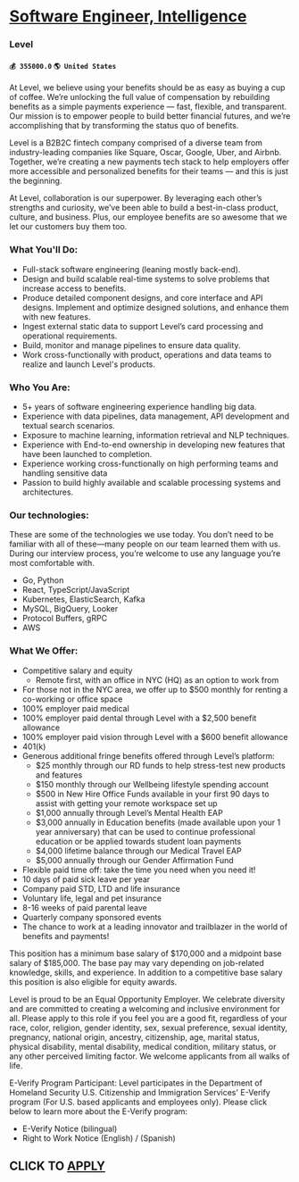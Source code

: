 # [Software Engineer, Intelligence](https://www.remotewlb.com/apply/software-engineer-intelligence-50290)  
### Level  
#### `💰 355000.0` `🌎 United States`  

At Level, we believe using your benefits should be as easy as buying a cup of coffee. We’re unlocking the full value of compensation by rebuilding benefits as a simple payments experience — fast, flexible, and transparent. Our mission is to empower people to build better financial futures, and we’re accomplishing that by transforming the status quo of benefits.

Level is a B2B2C fintech company comprised of a diverse team from industry-leading companies like Square, Oscar, Google, Uber, and Airbnb. Together, we’re creating a new payments tech stack to help employers offer more accessible and personalized benefits for their teams — and this is just the beginning.

At Level, collaboration is our superpower. By leveraging each other’s strengths and curiosity, we’ve been able to build a best-in-class product, culture, and business. Plus, our employee benefits are so awesome that we let our customers buy them too.

### What You'll Do:

  * Full-stack software engineering (leaning mostly back-end).
  * Design and build scalable real-time systems to solve problems that increase access to benefits.
  * Produce detailed component designs, and core interface and API designs. Implement and optimize designed solutions, and enhance them with new features.
  * Ingest external static data to support Level’s card processing and operational requirements.
  * Build, monitor and manage pipelines to ensure data quality.
  * Work cross-functionally with product, operations and data teams to realize and launch Level's products.

### Who You Are:

  * 5+ years of software engineering experience handling big data.
  * Experience with data pipelines, data management, API development and textual search scenarios.
  * Exposure to machine learning, information retrieval and NLP techniques.
  * Experience with End-to-end ownership in developing new features that have been launched to completion.
  * Experience working cross-functionally on high performing teams and handling sensitive data
  * Passion to build highly available and scalable processing systems and architectures.

### Our technologies:

These are some of the technologies we use today. You don’t need to be familiar with all of these—many people on our team learned them with us. During our interview process, you’re welcome to use any language you’re most comfortable with.

  * Go, Python
  * React, TypeScript/JavaScript
  * Kubernetes, ElasticSearch, Kafka
  * MySQL, BigQuery, Looker
  * Protocol Buffers, gRPC
  * AWS

### What We Offer:

  * Competitive salary and equity
    * Remote first, with an office in NYC (HQ) as an option to work from
  * For those not in the NYC area, we offer up to $500 monthly for renting a co-working or office space
  * 100% employer paid medical
  * 100% employer paid dental through Level with a $2,500 benefit allowance
  * 100% employer paid vision through Level with a $600 benefit allowance
  * 401(k)
  * Generous additional fringe benefits offered through Level’s platform:
    * $25 monthly through our RD funds to help stress-test new products and features
    * $150 monthly through our Wellbeing lifestyle spending account
    * $500 in New Hire Office Funds available in your first 90 days to assist with getting your remote workspace set up
    * $1,000 annually through Level’s Mental Health EAP
    * $3,000 annually in Education benefits (made available upon your 1 year anniversary) that can be used to continue professional education or be applied towards student loan payments
    * $4,000 lifetime balance through our Medical Travel EAP
    * $5,000 annually through our Gender Affirmation Fund
  * Flexible paid time off: take the time you need when you need it!
  * 10 days of paid sick leave per year
  * Company paid STD, LTD and life insurance
  * Voluntary life, legal and pet insurance
  * 8-16 weeks of paid parental leave
  * Quarterly company sponsored events
  * The chance to work at a leading innovator and trailblazer in the world of benefits and payments!

This position has a minimum base salary of $170,000 and a midpoint base salary of $185,000. The base pay may vary depending on job-related knowledge, skills, and experience. In addition to a competitive base salary this position is also eligible for equity awards.

Level is proud to be an Equal Opportunity Employer. We celebrate diversity and are committed to creating a welcoming and inclusive environment for all. Please apply to this role if you feel you are a good fit, regardless of your race, color, religion, gender identity, sex, sexual preference, sexual identity, pregnancy, national origin, ancestry, citizenship, age, marital status, physical disability, mental disability, medical condition, military status, or any other perceived limiting factor. We welcome applicants from all walks of life.

E-Verify Program Participant: Level participates in the Department of Homeland Security U.S. Citizenship and Immigration Services' E-Verify program (For U.S. based applicants and employees only). Please click below to learn more about the E-Verify program:

  * E-Verify Notice (bilingual)
  * Right to Work Notice (English) / (Spanish)

  
## CLICK TO [APPLY](https://www.remotewlb.com/apply/software-engineer-intelligence-50290)

